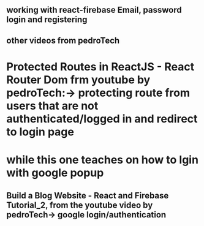 ## working with react-firebase Email, password login and registering 

## other videos from pedroTech
# Protected Routes in ReactJS - React Router Dom frm youtube by pedroTech:-> protecting route from users that are not authenticated/logged in and redirect to login page

# while this one teaches on how to lgin with google popup
## Build a Blog Website - React and Firebase Tutorial_2, from the youtube video by pedroTech-> google login/authentication
